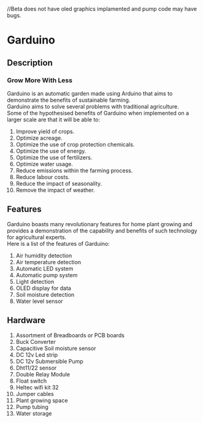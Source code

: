 //Beta does not have oled graphics implamented and pump code may have bugs. 

# Garduino


## Description 
### Grow More With Less 
Garduino is an automatic garden made using Arduino that aims to demonstrate the benefits of sustainable farming.  
Garduino aims to solve several problems with traditional agriculture.  
Some of the hypothesised benefits of Garduino when implemented on a larger scale are that it will be able to:  
1. Improve yield of crops.
2. Optimize acreage.
3. Optimize the use of crop protection chemicals.
4. Optimize the use of energy.
5. Optimize the use of fertilizers.
6. Optimize water usage.
7. Reduce emissions within the farming process.
8. Reduce labour costs.
9. Reduce the impact of seasonality.
10. Remove the impact of weather.

## Features 
Garduino boasts many revolutionary features for home plant growing and provides a demonstration of the capability and benefits of such technology for agricultural experts.  
Here is a list of the features of Garduino:
1. Air humidity detection  
2. Air temperature detection
3. Automatic LED system
4. Automatic pump system
5. Light detection
6. OLED display for data
7. Soil moisture detection
8. Water level sensor


## Hardware
1.  Assortment of Breadboards or PCB boards  
2.  Buck Converter  
3.  Capacitive Soil moisture sensor  
4.  DC 12v Led strip  
5.  DC 12v Submersible Pump
6.  Dht11/22 sensor
7.  Double Relay Module
8.  Float switch
9.  Heltec wifi kit 32
10. Jumper cables
11. Plant growing space
12. Pump tubing
13. Water storage







